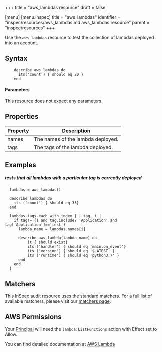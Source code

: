 +++
title = "aws_lambdas resource"
draft = false

[menu]
  [menu.inspec]
    title = "aws_lambdas"
    identifier = "inspec/resources/aws_lambdas.md aws_lambdas resource"
    parent = "inspec/resources"
+++


Use the `aws_lambdas` resource to test the collection of lambdas deployed into an account.

## Syntax
````
    describe aws_lambdas do
      its('count') { should eq 20 }
    end
````    
#### Parameters

This resource does not expect any parameters.


## Properties

|Property              | Description|
| ---                  | --- |
|names                 | The names of the lambda deployed. |
|tags                  | The tags of the lambda deployed.  |

## Examples


##### tests that all lambdas with a particular tag is correctly deployed
````
  lambdas = aws_lambdas() 

  describe lambdas do
    its ('count') { should eq 33}    
  end

  lambdas.tags.each_with_index { | tag, i |    
    if tag!= {} and tag.include? 'Application' and tag['Application']=='test')
      lambda_name = lambdas.names[i]
      
      describe aws_lambda(lambda_name) do
          it { should exist}    
          its ('handler') { should eq 'main.on_event'}
          its ('version') { should eq '$LATEST' }
          its ('runtime') { should eq 'python3.7' }
      end
    end
  }

````

## Matchers

This InSpec audit resource uses the standard matchers.  For a full list of available matchers, please visit our [matchers page](https://www.inspec.io/docs/reference/matchers/).


## AWS Permissions

Your [Principal](https://docs.aws.amazon.com/IAM/latest/UserGuide/intro-structure.html#intro-structure-principal) will need the `lambda:ListFunctions` action with Effect set to Allow.

You can find detailed documentation at [AWS Lambda](https://docs.aws.amazon.com/lambda/latest/dg/lambda-api-permissions-ref.html)

